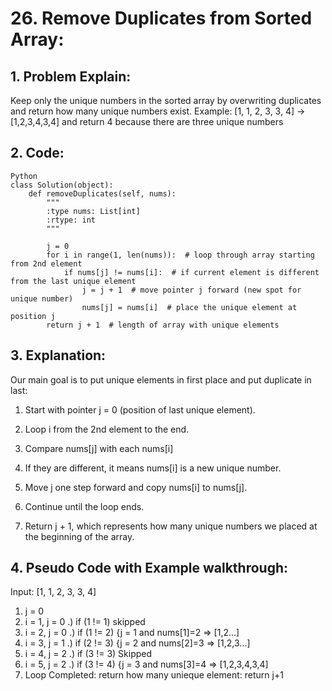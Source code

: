 # 26. Remove Duplicates from Sorted Array:
## 1. Problem Explain:
Keep only the unique numbers in the sorted array by overwriting duplicates and return how many unique numbers exist.
Example: [1, 1, 2, 3, 3, 4] -> [1,2,3,4,3,4] and return 4 because there are three unique numbers

## 2. Code:
```
Python
class Solution(object):
    def removeDuplicates(self, nums):
        """
        :type nums: List[int]
        :rtype: int
        """

        j = 0  
        for i in range(1, len(nums)):  # loop through array starting from 2nd element
            if nums[j] != nums[i]:  # if current element is different from the last unique element
                j = j + 1  # move pointer j forward (new spot for unique number)
                nums[j] = nums[i]  # place the unique element at position j
        return j + 1  # length of array with unique elements
```
## 3. Explanation:
Our main goal is to put unique elements in first place and put duplicate in last:
1. Start with pointer j = 0 (position of last unique element).

2. Loop i from the 2nd element to the end.

3. Compare nums[j] with each nums[i]

4. If they are different, it means nums[i] is a new unique number.

5. Move j one step forward and copy nums[i] to nums[j].

6. Continue until the loop ends.

7. Return j + 1, which represents how many unique numbers we placed at the beginning of the array.

## 4. Pseudo Code with Example walkthrough:
  Input: [1, 1, 2, 3, 3, 4]

  1. j = 0
  2. i = 1, j = 0
     .) if (1 != 1) skipped
  3. i = 2, j = 0
     .) if (1 != 2) {j = 1 and nums[1]=2 => [1,2...]
  4. i = 3, j = 1
     .) if (2 != 3) {j = 2 and nums[2]=3 => [1,2,3...]
  5. i = 4, j = 2
     .) if (3 != 3) Skipped
  6. i = 5, j = 2
     .) if (3 != 4) {j = 3 and nums[3]=4 => [1,2,3,4,3,4]
  7. Loop Completed:
     return how many unieque element:
     return j+1        
